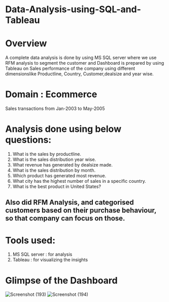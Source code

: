 # Data-Analysis-using-SQL-and-Tableau

# Overview
A complete data analysis is done by using MS SQL server where we use RFM analysis to segment the customer and Dashboard is prepared by using Tableau on 
Sales performance of the company using different dimensionslike Productline, Country, Customer,dealsize and year wise.

# Domain : Ecommerce
Sales transactions from Jan-2003 to May-2005

# Analysis done using below questions:
1. What is the sales by productline.
2. What is the sales distribution year wise.
3. What revenue has generated by dealsize made.
4. What is the sales distribution by month.
5. Which product has generated most revenue.
6. What city has the highest number of sales in a specific country.
7. What is the best product in United States?

## Also did RFM Analysis, and categorised customers based on their purchase behaviour, so that company can focus on those.

# Tools used:
1. MS SQL server : for analysis
2. Tableau : for visualizing the insights

# Glimpse of the Dashboard
![Screenshot (193)](https://user-images.githubusercontent.com/65829391/193468717-626a2f95-b22d-44d2-8d47-db941016cda3.png)
![Screenshot (194)](https://user-images.githubusercontent.com/65829391/193468726-8d35c58a-a43b-4ec9-b593-420f87493120.png)
